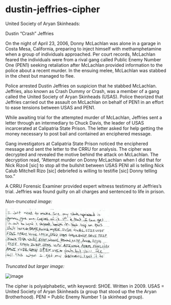 # dustin-jeffries-cipher

United Society of Aryan Skinheads:

Dustin “Crash” Jeffries

On the night of April 23, 2006, Donny McLachlan was alone in a garage in Costa Mesa, California, preparing to inject himself with methamphetamine when a group of individuals approached. Per court records, McLachlan feared the individuals were from a rival gang called Public Enemy Number One (PEN1) seeking retaliation after McLachlan provided information to the police about a recent murder. In the ensuing melee, McLachlan was stabbed in the chest but
managed to flee.

Police arrested Dustin Jeffries on suspicion that he stabbed McLachlan. Jeffries, also known as Crash Dummy or Crash, was a member of a gang called the United Society of Aryan Skinheads (USAS). Police theorized that Jeffries carried out the assault on McLachlan on behalf of PEN1 in an effort to ease tensions between USAS and PEN1.

While awaiting trial for the attempted murder of McLachlan, Jeffries sent a letter through an intermediary to Chuck Davis, the leader of USAS incarcerated at Calipatria State Prison. The letter asked for help getting the money necessary to post bail and contained an enciphered message.

Gang investigators at Calipatria State Prison noticed the enciphered message and sent the letter to the CRRU for analysis. The cipher was decrypted and revealed the motive behind the attack on McLachlan. The decryption read, “Attempt murder on Donny McLachlan when I did that for Nick Rizo4 [sic] to stop all the bullshit between USAS PENI all is telling Nick Calub Mitchell Rizo [sic] debriefed is willing to testifie [sic] Donny telling too.”

A CRRU Forensic Examiner provided expert witness testimony at Jeffries’s trial. Jeffries was found guilty on all charges and sentenced to life in prison.

_Non-truncated image:_

![cipher1](https://raw.githubusercontent.com/doranchak/dustin-jeffries-cipher/main/cipher-1.jpg)

_Truncated but larger image:_

![image](https://github.com/doranchak/dustin-jeffries-cipher/assets/1651373/016cefc3-af5b-46dc-904c-faf44d18bd62)

The cipher is polyalphabetic, wtih keyword: SHOE. Written in 2009. USAS = United Society of Aryan Skinheads (a group that stood up the the Aryan Brotherhood). PENI = Public Enemy Number 1 (a skinhead group).
